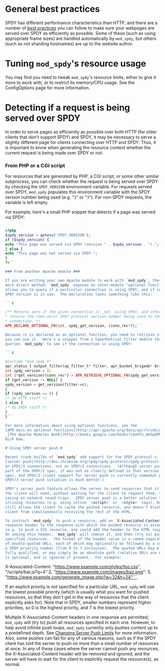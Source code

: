 # General best practices #

SPDY has different performance characteristics than HTTP, and there are a
number of [best practices](http://dev.chromium.org/spdy/spdy-best-practices) you
can follow to make sure your webpages are served over SPDY as efficiently as
possible.  Some of these (such as using appropriate frame sizes) are handled
automatically by `mod_spdy`, but others (such as not sharding hostnames) are up
to the website author.

# Tuning `mod_spdy`'s resource usage #

You may find you need to tweak `mod_spdy`'s resource limits, either to give it
more to work with, or to restrict its memory/CPU usage.  See the ConfigOptions
page for more information.

# Detecting if a request is being served over SPDY #

In order to serve pages as efficiently as possible over both HTTP (for older
clients that don't support SPDY) and SPDY, it may be necessary to serve a
slightly different page for clients connecting over HTTP and SPDY.  Thus, it is
important to know when generating the resource content whether the current
request is being made over SPDY or not.

### From PHP or a CGI script ###

For resources that are generated by PHP, a CGI script, or some other similar
subprocess, you can check whether the request is being served over SPDY by
checking the `SPDY_VERSION` environment variable.  For requests served over
SPDY, `mod_spdy` populates this environment variable with the SPDY version
number being used (e.g. "`2`" or "`3`").  For non-SPDY requests, the variable
is left empty.

For example, here's a small PHP snippet that detects if a page was served via
SPDY:

```php

<?php
$spdy_version = getenv('SPDY_VERSION');
if ($spdy_version) {
echo "This page was served via SPDY (version " . $spdy_version . ").";
} else {
echo "This page was not served via SPDY.";
}
?>```

### From another Apache module ###

If you are writing your own Apache module to work with `mod_spdy`, there is a
more direct method: `mod_spdy` exposes an inter-module "optional function" that
allows you to query if a particular connection is using SPDY, and if so, what
SPDY version is in use.  The declaration looks something like this:

```c

/** Returns zero if the given connection is _not_ using SPDY, and otherwise
* returns the (non-zero) SPDY protocol version number being used on the
* connection. */
APR_DECLARE_OPTIONAL_FN(int, spdy_get_version, (conn_rec*));```

Because it is declared as an optional function, you need to retrieve it before
you can use it.  Here's a snippet from a hypothetical filter module that
queries `mod_spdy` to see if the connection is using SPDY:

```c

#include "mod_spdy.h"
apr_status_t output_filter(ap_filter_t* filter, apr_bucket_brigade* brigade) {
int spdy_version = 0;
int (*get_version)(conn_rec*) = APR_RETRIEVE_OPTIONAL_FN(spdy_get_version);
if (get_version != NULL) {
spdy_version = get_version(filter->c);
}
if (spdy_version == 0) {
/* do HTTP stuff */
} else {
/* do SPDY stuff */
}
}```

For more information about using optional functions, see the
[APR docs on optional functions](http://apr.apache.org/docs/apr/trunk/group___a_p_r___util___opt.html), or section 10.1.2 of
_[The Apache Modules Book](http://books.google.com/books?id=HTo_AmTpQPMC)_ by
Nick Kew.

# Using SPDY server push #

Recent trunk builds of `mod_spdy` add support for the SPDY protocol's
[server push](http://dev.chromium.org/spdy/spdy-protocol/spdy-protocol-draft3#TOC-3.3-Server-Push-Transactions) feature.  Currently, `mod_spdy` will only allow server-pushed resources
on SPDY/3 connections, not on SPDY/2 connections.  (Although server push is also
part of the SPDY/2 spec, it was not as clearly defined in that version of the
spec, and SPDY/2 client support for server push is currently somewhat poor.  The
SPDY/3 server push situation is much better.)

SPDY's server push feature allows the server to send resources that it knows
the client will need, without waiting for the client to request them, thus
saving on network round-trips.  SPDY server push is a better solution than
inlining resources (e.g. using inline `<script>` or `<style>` tags), because it
still allows the client to cache the pushed resource, and doesn't block the
client from simultaneously receiving the rest of the HTML.

To instruct `mod_spdy` to push a resource, add an `X-Associated-Content`
response header to the response with which the pushed resource is associated
(e.g. to push a CSS resource, one could add the header to the HTML response).
On seeing this header, `mod_spdy` will remove it, and then (try to) push the
specified resources.  The format of the header value is a comma-separated list
of double-quoted URLs, each of which may optionally be followed by a colon and
a SPDY priority number (from 0 to 7 inclusive).  The quoted URLs may either be
fully qualified, or may simply be an absolute path (relative URLs are not currently supported).  Whitespace between tokens
is optional, and is ignored if present.  For example:

```

X-Associated-Content: "https://www.example.com/styles/foo.css",
"/scripts/bar.js?q=4":2, "https://www.example.com/images/baz.png": 5,
"https://www.example.com/generate_image.php?w=32&h=24"```

If an explicit priority is not specified for a particular URL, `mod_spdy` will
use the lowest possible priority (which is usually what you want for pushed
resources, so that they don't get in the way of resources that the client
explicitly asks for).  Note that in SPDY, smaller numbers represent _higher_
priorities, so 0 is the highest priority, and 7 is the lowest priority.

Multiple X-Associated-Content headers in one response are permitted; `mod_spdy`
will (try to) push all resources specified in each one.  However, to help avoid
infinite push loops, `mod_spdy` currently only pushes content up to a predefined
depth. See [Changing Server Push Limits](ConfigOptions#Changing_Sever_Push_Limits.md)
for more information. Also, some pushes can fail for any of
various reasons, such as if the SPDY client has told the server to push no more
than a small number of resources at once.  In any of these cases where the
server cannot push any resources, the X-Associated-Content header will be removed
and ignored, and the server will have to wait for the client to explicitly
request the resource(s), as normal.